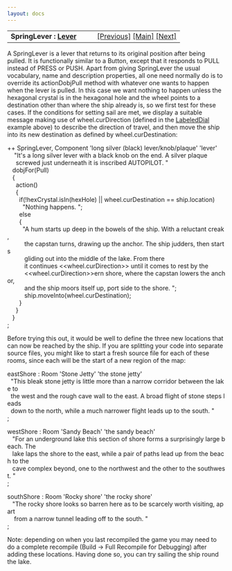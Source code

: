 ```yaml
---
layout: docs
---
```

<table width="100%" data-border="0" data-cellspacing="0"
data-cellpadding="3" data-bgcolor="#C0C0C0">
<colgroup>
<col style="width: 50%" />
<col style="width: 50%" />
</colgroup>
<tbody>
<tr>
<td style="text-align: left;"><strong>SpringLever : <a
href="lever.html">Lever</a><br />
</strong></td>
<td style="text-align: right;"><a href="labeleddial.html">[Previous]</a>
<a href="generalintroduction.html">[Main]</a> <a
href="settable.html">[Next]</a></td>
</tr>
</tbody>
</table>

  
A SpringLever is a lever that returns to its original position after
being pulled. It is functionally similar to a Button, except that it
responds to PULL instead of PRESS or PUSH. Apart from giving SpringLever
the usual vocabulary, name and description properties, all one need
normally do is to override its actionDobjPull method with whatever one
wants to happen when the lever is pulled. In this case we want nothing
to happen unless the hexagonal crystal is in the hexagonal hole and the
wheel points to a destination other than where the ship already is, so
we first test for these cases. If the conditions for setting sail are
met, we display a suitable message making use of wheel.curDirection
(defined in the [LabeledDial](labeleddial.html) example above) to
describe the direction of travel, and then move the ship into its new
destination as defined by wheel.curDestination:  
  
  
++ SpringLever, Component 'long silver (black) lever/knob/plaque' 'lever'  
    "It's a long silver lever with a black knob on the end. A silver plaque  
     screwed just underneath it is inscribed AUTOPILOT. "  
   dobjFor(Pull)  
   {  
     action()  
     {  
       if(!hexCrystal.isIn(hexHole) \|\| wheel.curDestination == ship.location)  
         "Nothing happens. ";  
       else  
       {  
         "A hum starts up deep in the bowels of the ship. With a reluctant creak,   
          the capstan turns, drawing up the anchor. The ship judders, then starts  
          gliding out into the middle of the lake. From there  
          it continues \<\<wheel.curDirection\>\> until it comes to rest by the  
          \<\<wheel.curDirection\>\>ern shore, where the capstan lowers the anchor,   
          and the ship moors itself up, port side to the shore. ";  
          ship.moveInto(wheel.curDestination);  
       }  
     }  
   }  
;  
  
Before trying this out, it would be well to define the three new
locations that can now be reached by the ship. If you are splitting your
code into separate source files, you might like to start a fresh source
file for each of these rooms, since each will be the start of a new
region of the map:  
  
eastShore : Room 'Stone Jetty' 'the stone jetty'  
  "This bleak stone jetty is little more than a narrow corridor between the lake to  
  the west and the rough cave wall to the east. A broad flight of stone steps leads  
  down to the north, while a much narrower flight leads up to the south. "  
;  
  
westShore : Room 'Sandy Beach' 'the sandy beach'  
   "For an underground lake this section of shore forms a surprisingly large beach. The  
   lake laps the shore to the east, while a pair of paths lead up from the beach to the  
   cave complex beyond, one to the northwest and the other to the southwest. "  
;  
  
southShore : Room 'Rocky shore' 'the rocky shore'  
   "The rocky shore looks so barren here as to be scarcely worth visiting, apart  
    from a narrow tunnel leading off to the south. "  
;  
  
Note: depending on when you last recompiled the game you may need to do
a complete recompile (Build -\> Full Recompile for Debugging) after
adding these locations. Having done so, you can try sailing the ship
round the lake.  
  
  
  
  
  
